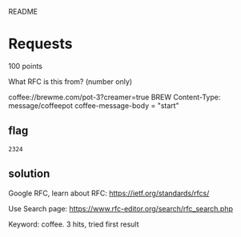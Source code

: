 README

# Requests
100 points

What RFC is this from? (number only)

coffee://brewme.com/pot-3?creamer=true BREW Content-Type: message/coffeepot coffee-message-body = "start"

## flag
```shell
2324
```

## solution
Google RFC, learn about RFC: https://ietf.org/standards/rfcs/

Use Search page: https://www.rfc-editor.org/search/rfc_search.php

Keyword: coffee. 3 hits, tried first result


